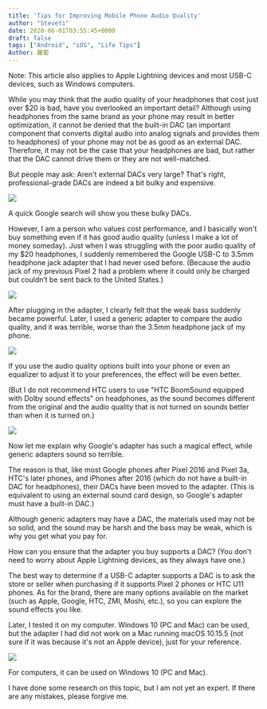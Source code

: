 ```yaml
---
title: 'Tips for Improving Mobile Phone Audio Quality'
author: "SteveYi"
date: 2020-06-01T03:55:45+0000
draft: false
tags: ["Android", "iOS", "Life Tips"]
Author: 蘿蔔
---
```


Note: This article also applies to Apple Lightning devices and most USB-C devices, such as Windows computers.

While you may think that the audio quality of your headphones that cost just over $20 is bad, have you overlooked an important detail? Although using headphones from the same brand as your phone may result in better optimization, it cannot be denied that the built-in DAC (an important component that converts digital audio into analog signals and provides them to headphones) of your phone may not be as good as an external DAC. Therefore, it may not be the case that your headphones are bad, but rather that the DAC cannot drive them or they are not well-matched.

But people may ask: Aren't external DACs very large? That's right, professional-grade DACs are indeed a bit bulky and expensive.

![](https://static-a1.steveyi.net/media/blog/2020060102552564.png)

A quick Google search will show you these bulky DACs.

However, I am a person who values cost performance, and I basically won't buy something even if it has good audio quality (unless I make a lot of money someday). Just when I was struggling with the poor audio quality of my $20 headphones, I suddenly remembered the Google USB-C to 3.5mm headphone jack adapter that I had never used before. (Because the audio jack of my previous Pixel 2 had a problem where it could only be charged but couldn’t be sent back to the United States.)

![](https://static-a1.steveyi.net/media/blog/2020060103063749.jpg)

After plugging in the adapter, I clearly felt that the weak bass suddenly became powerful. Later, I used a generic adapter to compare the audio quality, and it was terrible, worse than the 3.5mm headphone jack of my phone.

![](https://static-a1.steveyi.net/media/blog/2020060103152993-scaled.jpg)

If you use the audio quality options built into your phone or even an equalizer to adjust it to your preferences, the effect will be even better.

(But I do not recommend HTC users to use "HTC BoomSound equipped with Dolby sound effects" on headphones, as the sound becomes different from the original and the audio quality that is not turned on sounds better than when it is turned on.)

![](https://static-a1.steveyi.net/media/blog/2020060103253098.jpg)

Now let me explain why Google's adapter has such a magical effect, while generic adapters sound so terrible.

The reason is that, like most Google phones after Pixel 2016 and Pixel 3a, HTC's later phones, and iPhones after 2016 (which do not have a built-in DAC for headphones), their DACs have been moved to the adapter. (This is equivalent to using an external sound card design, so Google's adapter must have a built-in DAC.)

Although generic adapters may have a DAC, the materials used may not be so solid, and the sound may be harsh and the bass may be weak, which is why you get what you pay for.

How can you ensure that the adapter you buy supports a DAC? (You don't need to worry about Apple Lightning devices, as they always have one.)

The best way to determine if a USB-C adapter supports a DAC is to ask the store or seller when purchasing if it supports Pixel 2 phones or HTC U11 phones. As for the brand, there are many options available on the market (such as Apple, Google, HTC, ZMI, Moshi, etc.), so you can explore the sound effects you like.

Later, I tested it on my computer. Windows 10 (PC and Mac) can be used, but the adapter I had did not work on a Mac running macOS 10.15.5 (not sure if it was because it's not an Apple device), just for your reference.

![](https://static-a1.steveyi.net/media/blog/2020060300231492.png)

For computers, it can be used on Windows 10 (PC and Mac).

I have done some research on this topic, but I am not yet an expert. If there are any mistakes, please forgive me.
